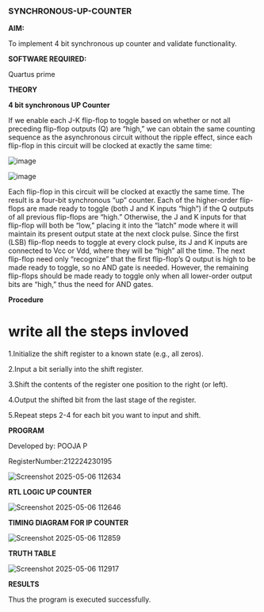 ### SYNCHRONOUS-UP-COUNTER

**AIM:**

To implement 4 bit synchronous up counter and validate functionality.

**SOFTWARE REQUIRED:**

Quartus prime

**THEORY**

**4 bit synchronous UP Counter**

If we enable each J-K flip-flop to toggle based on whether or not all preceding flip-flop outputs (Q) are “high,” we can obtain the same counting sequence as the asynchronous circuit without the ripple effect, since each flip-flop in this circuit will be clocked at exactly the same time:

![image](https://github.com/naavaneetha/SYNCHRONOUS-UP-COUNTER/assets/154305477/d5db3fa0-e413-404c-b80e-b2f39d82e7e8)


![image](https://github.com/naavaneetha/SYNCHRONOUS-UP-COUNTER/assets/154305477/52cb61eb-d04b-442d-810c-31185a68410b)

Each flip-flop in this circuit will be clocked at exactly the same time.
The result is a four-bit synchronous “up” counter. Each of the higher-order flip-flops are made ready to toggle (both J and K inputs “high”) if the Q outputs of all previous flip-flops are “high.”
Otherwise, the J and K inputs for that flip-flop will both be “low,” placing it into the “latch” mode where it will maintain its present output state at the next clock pulse.
Since the first (LSB) flip-flop needs to toggle at every clock pulse, its J and K inputs are connected to Vcc or Vdd, where they will be “high” all the time.
The next flip-flop need only “recognize” that the first flip-flop’s Q output is high to be made ready to toggle, so no AND gate is needed.
However, the remaining flip-flops should be made ready to toggle only when all lower-order output bits are “high,” thus the need for AND gates.

**Procedure**

# write all the steps invloved 

1.Initialize the shift register to a known state (e.g., all zeros).

2.Input a bit serially into the shift register.

3.Shift the contents of the register one position to the right (or left).

4.Output the shifted bit from the last stage of the register.

5.Repeat steps 2-4 for each bit you want to input and shift.

**PROGRAM**

Developed by: POOJA P

RegisterNumber:212224230195

![Screenshot 2025-05-06 112634](https://github.com/user-attachments/assets/27cde68a-3088-4b6e-ba50-ce4d85769c95)


**RTL LOGIC UP COUNTER**

![Screenshot 2025-05-06 112646](https://github.com/user-attachments/assets/40194726-61be-4a7e-936a-dc012ad875c1)


**TIMING DIAGRAM FOR IP COUNTER**

![Screenshot 2025-05-06 112859](https://github.com/user-attachments/assets/188673f8-28d4-4815-849d-9f5853025b11)


**TRUTH TABLE**

![Screenshot 2025-05-06 112917](https://github.com/user-attachments/assets/1116de5b-49fc-4e95-92a9-e1babaa64589)


**RESULTS**

Thus the program is executed successfully.
